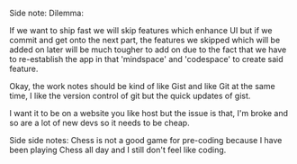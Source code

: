 
Side note: Dilemma:

If we want to ship fast we will skip features which enhance UI but if we commit and get onto the next part, the features we skipped which will be added on later will be much tougher to add on due to the fact that we have to re-establish the app in that 'mindspace' and 'codespace' to create said feature.


Okay, the work notes should be kind of like Gist and like Git at the same time, I like the version control of git but the quick updates of gist.


I want it to be on a website you like host but the issue is that, I'm broke and so are a lot of new devs so it needs to be cheap.


Side side notes: 
Chess is not a good game for pre-coding because I have been playing Chess all day and I still don't feel like coding.
